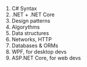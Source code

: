 1. C# Syntax
2. .NET + .NET Core
3. Design patterns
4. Algorythms
5. Data structures
6. Networks, HTTP
7. Databases & ORMs
8. WPF, for desktop devs
9. ASP.NET Core, for web devs